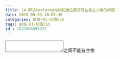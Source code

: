 ```yaml
---
title: 14-解决textarea光标初始位置没有在最左上角的问题
date: 2018-05-03 10:05:30
categories: 前端-01-切图CSS
tags: 前端-01-切图CSS
id : 1537686599371
---
```

<textarea></textarea>之间不能有空格